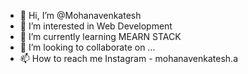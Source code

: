 - 👋 Hi, I’m @Mohanavenkatesh
- 👀 I’m interested in Web Development
- 🌱 I’m currently learning MEARN STACK
- 💞️ I’m looking to collaborate on ...
- 📫 How to reach me Instagram - mohanavenkatesh.a

<!---
Mohanavenkatesh/Mohanavenkatesh is a ✨ special ✨ repository because its `README.md` (this file) appears on your GitHub profile.
You can click the Preview link to take a look at your changes.
--->
